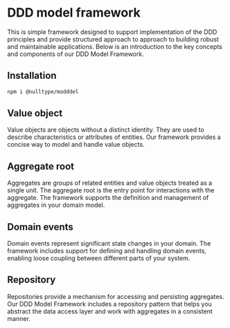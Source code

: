 # DDD model framework

This is simple framework designed to support implementation of the DDD principles and provide structured approach to approach to building robust and maintainable applications. Below is an introduction to the key concepts and components of our DDD Model Framework.

## Installation

```bash
npm i @nulltype/modddel
```

## Value object

Value objects are objects without a distinct identity. They are used to describe characteristics or attributes of entities. Our framework provides a concise way to model and handle value objects.

## Aggregate root

Aggregates are groups of related entities and value objects treated as a single unit. The aggregate root is the entry point for interactions with the aggregate. The framework supports the definition and management of aggregates in your domain model.

## Domain events

Domain events represent significant state changes in your domain. The framework includes support for defining and handling domain events, enabling loose coupling between different parts of your system.

## Repository

Repositories provide a mechanism for accessing and persisting aggregates. Our DDD Model Framework includes a repository pattern that helps you abstract the data access layer and work with aggregates in a consistent manner.
